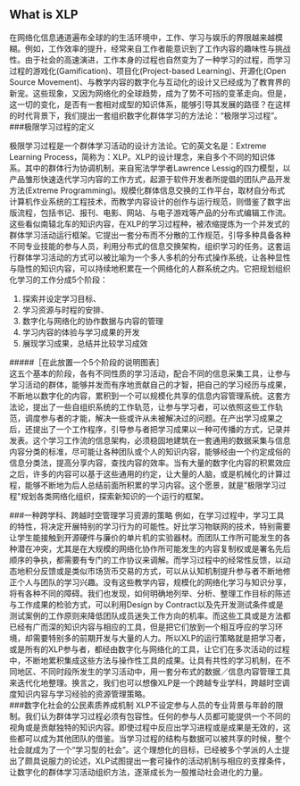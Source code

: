 ## What is XLP
在网络化信息通道遍布全球的的生活环境中，工作、学习与娱乐的界限越来越模糊。例如，工作效率的提升，经常来自工作者能意识到了工作内容的趣味性与挑战性。由于社会的高速演进，工作本身的过程也自然变为了一种学习的过程，而学习过程的游戏化(Gamification)、项目化(Project-based Learning)、开源化(Open Source Movement)、与教学内容的数字化与互动化的设计又已经成为了教育界的新宠。这些现象，又因为网络化的全球趋势，成为了势不可挡的变革走向。但是，这一切的变化，是否有一套相对成型的知识体系，能够引导其发展的路径？在这样的时代背景下，我们提出一套组织数字化群体学习的方法论：“极限学习过程”。 
###极限学习过程的定义

极限学习过程是一个群体学习活动的设计方法论。它的英文名是：Extreme Learning Process，简称为：XLP。XLP的设计理念，来自多个不同的知识体系。其中的群体行为协调机制，来自宪法学学者Lawrence Lessig的四力模型，以产品雏形快速迭代学习内容的工作方式，起源于软件开发者所提倡的团队产品开发方法(Extreme Programming)。规模化群体信息交换的工作平台，取材自分布式计算机作业系统的工程技术，而教学内容设计的创作与运行规范，则借鉴了数字出版流程，包括书记、报刊、电影、网站、与电子游戏等产品的分布式编辑工作流。这些看似南辕北车的知识内容，在XLP的学习过程种，被浓缩提炼为一个并发式的群体学习活动运行框架。它提出一套分布而不分散的工作规范，引导多种具备各种不同专业技能的参与人员，利用分布式的信息交换架构，组织学习的任务。这套运行群体学习活动的方式可以被比喻为一个多人多机的分布式操作系统，让各种显性与隐性的知识内容，可以持续地积累在一个网络化的人群系统之内。它把规划组织化学习的工作分成5个阶段：
   
1. 探索并设定学习目标、
1. 学习资源与时程的安排、
1. 数字化与网络化的协作数据与内容的管理
1. 学习内容的体验与学习成果的开发
1. 展现学习成果，总结并比较学习成效

#####［在此放置一个5个阶段的说明图表］    
这五个基本的阶段，各有不同性质的学习活动，配合不同的信息采集工具，让参与学习活动的群体，能够并发而有序地贡献自己的才智，把自己的学习经历与成果，不断地以数字化的内容，累积到一个可以规模化共享的信息内容管理系统。这套方法论，提出了一些自组织系统的工作轨范，让参与学习者，可以依照这些工作轨范，调度参与者的才能，解决一些或许从未被解决过的问题。在产出学习成果之后，还提出了一个工作程序，引导参与者把学习成果以一种可传播的方式，记录并发表。这个学习工作流的信息架构，必须稳固地建筑在一套通用的数据采集与信息内容分类的标准，尽可能让各种团队或个人的知识内容，能够经由一个约定成俗的信息分类法，提高分享内容，查找内容的效率。当有大量的数字化内容的积累效应之后，许多的内容可以基于这些通用的约定，让大量的人脑，或是机械化的计算过程，能够不断地为后人总结前面所积累的学习内容。这个愿景，就是”极限学习过程"规划各类网络化组织，探索新知识的一个运行的框架。 

###一种跨学科、跨越时空管理学习资源的策略 
例如，在学习过程中，学习工具的特性，将决定开展特别的学习行为的可能性。好比学习物联网的技术，特别需要让学生能接触到开源硬件与廉价的单片机的实验器材。而团队工作所可能发生的各种潜在冲突，尤其是在大规模的网络化协作所可能发生的内容复制权或是署名先后顺序的争执，都需要有专门的工作协议来调解。而学习过程中的经常性反馈，以动态地积分反馈或是类似市场货币交易的方式，可以从认知机制提升参与者不断地修正个人与团队的学习兴趣。没有这些教学内容，规模化的网络化学习与知识分享，将有各种不同的障碍。我们也发现，如何明确地列举、分析、整理工作目标的陈述与工作成果的检验方式，可以利用Design by Contract以及先开发测试条件或是测试案例的工作原则来降低团队成员迷失工作方向的机率。而这些工具或是方法都已经有广而深的知识内容与相应的工具，但是把它们放到一个相互呼应的学习环境，却需要特别多的前期开发与大量的人力。所以XLP的运行策略就是把学习者，或是所有的XLP参与者，都经由数字化与网络化的工具，让它们在多次活动的过程中，不断地累积集成这些方法与操作性工具的成果。让具有共性的学习机制，在不同地区、不同时段所发生的学习活动中，用一套分布式的数据／信息内容管理工具来迭代化地整理。换言之，我们也可以想像XLP是一个跨越专业学科，跨越时空调度知识内容与学习经验的资源管理策略。    
###数字化社会的公民素质养成机制
XLP不设定参与人员的专业背景与年龄的限制。我们认为群体学习过程必须有包容性。任何的参与人员都可能提供一个不同的视角或是贡献独特的知识内容。即使过程中反应出学习进程或是成果是无效的，这些都可以成为其他团队的借鉴。当学习过程的结构与数据可以被共享的时候，整个社会就成为了一个“学习型的社会”。这个理想化的目标，已经被多个学派的人士提出了颇具说服力的论述，XLP试图提出一套可操作的活动机制与相应的支撑条件，让数字化的群体学习活动组织方法，逐渐成长为一股推动社会进化的力量。 
